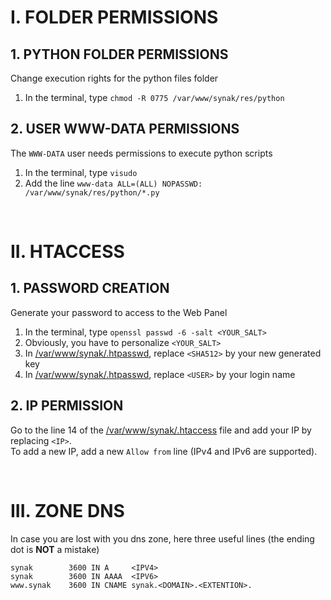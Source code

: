 # I. FOLDER PERMISSIONS

## 1. PYTHON FOLDER PERMISSIONS
Change execution rights for the python files folder
1. In the terminal, type ```chmod -R 0775 /var/www/synak/res/python```

## 2. USER WWW-DATA PERMISSIONS
The ```WWW-DATA``` user needs permissions to execute python scripts
1. In the terminal, type ```visudo```
2. Add the line ```www-data ALL=(ALL) NOPASSWD: /var/www/synak/res/python/*.py```

&#160;

# II. HTACCESS

## 1. PASSWORD CREATION
Generate your password to access to the Web Panel
1. In the terminal, type ```openssl passwd -6 -salt <YOUR_SALT>```
2. Obviously, you have to personalize ```<YOUR_SALT>```
3. In [/var/www/synak/.htpasswd](root/var/www/synak/.htpasswd#L1), replace ```<SHA512>``` by your new generated key
3. In [/var/www/synak/.htpasswd](root/var/www/synak/.htpasswd#L1), replace ```<USER>``` by your login name

## 2. IP PERMISSION
Go to the line 14 of the [/var/www/synak/.htaccess](root/var/www/synak/.htaccess#L14) file and add your IP by replacing ```<IP>```.\
To add a new IP, add a new ```Allow from``` line (IPv4 and IPv6 are supported).
    
&#160;

# III. ZONE DNS
In case you are lost with you dns zone, here three useful lines (the ending dot is **NOT** a mistake)

    synak        3600 IN A     <IPV4>
    synak        3600 IN AAAA  <IPV6>
    www.synak    3600 IN CNAME synak.<DOMAIN>.<EXTENTION>.
